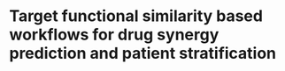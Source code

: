# Target functional similarity based workflows for drug synergy prediction and patient stratification
